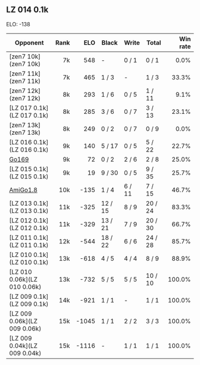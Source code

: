 ## LZ 014 0.1k ##

ELO: -138

Opponent | Rank | ELO | Black | Write | Total | Win rate
---------|-----:|----:|-------|-------|-------|-------:
[zen7 10k](zen7 10k) | 7k | 548 | - | 0 / 1 | 0 / 1 | 0.0%
[zen7 11k](zen7 11k) | 7k | 465 | 1 / 3 | - | 1 / 3 | 33.3%
[zen7 12k](zen7 12k) | 8k | 293 | 1 / 6 | 0 / 5 | 1 / 11 | 9.1%
[LZ 017 0.1k](LZ 017 0.1k) | 8k | 285 | 3 / 6 | 0 / 7 | 3 / 13 | 23.1%
[zen7 13k](zen7 13k) | 8k | 249 | 0 / 2 | 0 / 7 | 0 / 9 | 0.0%
[LZ 016 0.1k](LZ 016 0.1k) | 9k | 140 | 5 / 17 | 0 / 5 | 5 / 22 | 22.7%
[Go169](Go169) | 9k | 72 | 0 / 2 | 2 / 6 | 2 / 8 | 25.0%
[LZ 015 0.1k](LZ 015 0.1k) | 9k | 19 | 9 / 30 | 0 / 5 | 9 / 35 | 25.7%
[AmiGo1.8](AmiGo1.8) | 10k | -135 | 1 / 4 | 6 / 11 | 7 / 15 | 46.7%
[LZ 013 0.1k](LZ 013 0.1k) | 11k | -325 | 12 / 15 | 8 / 9 | 20 / 24 | 83.3%
[LZ 012 0.1k](LZ 012 0.1k) | 11k | -329 | 13 / 21 | 7 / 9 | 20 / 30 | 66.7%
[LZ 011 0.1k](LZ 011 0.1k) | 12k | -544 | 18 / 22 | 6 / 6 | 24 / 28 | 85.7%
[LZ 010 0.1k](LZ 010 0.1k) | 13k | -618 | 4 / 5 | 4 / 4 | 8 / 9 | 88.9%
[LZ 010 0.06k](LZ 010 0.06k) | 13k | -732 | 5 / 5 | 5 / 5 | 10 / 10 | 100.0%
[LZ 009 0.1k](LZ 009 0.1k) | 14k | -921 | 1 / 1 | - | 1 / 1 | 100.0%
[LZ 009 0.06k](LZ 009 0.06k) | 15k | -1045 | 1 / 1 | 2 / 2 | 3 / 3 | 100.0%
[LZ 009 0.04k](LZ 009 0.04k) | 15k | -1116 | - | 1 / 1 | 1 / 1 | 100.0%
